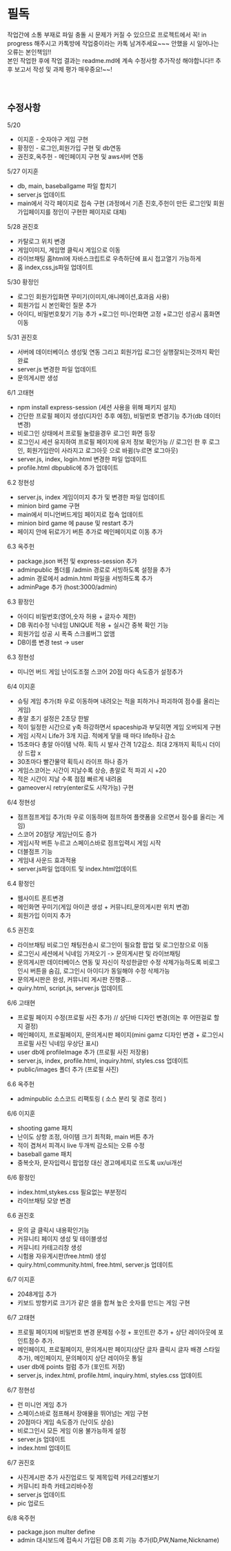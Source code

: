 # 필독<br/>
작업간에 소통 부재로 파일 충돌 시 문제가 커질 수 있으므로 프로젝트에서 꼭! in progress 해주시고 카톡방에 작업중이라는 카톡 남겨주세요~~~ 안했을 시 일어나는 오류는 본인책임!!<br/>
본인 작업한 후에 작업 결과는 readme.md에 계속 수정사항 추가작성 해야합니다!! 추후 보고서 작성 및 과제 평가 매우중요!~~!<br/><br/><br/>


## 수정사항<br/>
5/20<br/>
  - 이지훈 - 숫자야구 게임 구현<br/>
  - 황정인 - 로그인,회원가입 구현 및 db연동<br/>
  - 권진호,옥주헌 - 메인페이지 구현 및 aws서버 연동<br/>

5/27 이지훈<br/>
  - db, main, baseballgame 파일 합치기<br/>
  - server.js 업데이트<br/>
  - main에서 각각 페이지로 접속 구현 (과정에서 기존 진호,주헌이 만든 로그인및 회원가입페이지를 정인이 구현한 페이지로 대체)<br/>
    
5/28 권진호<br/>
  - 카탈로그 위치 변경
  - 게임이미지, 게임명 클릭시 게임으로 이동
  - 라이브채팅 홈html에 자바스크립트로 우측하단에 표시 접고열기 가능하게
  - 홈 index,css,js파일 업데이트<br/>  

5/30 황정인<br/>
  - 로그인 회원가입화면 꾸미기(이미지,애니메이션,효과음 사용)
  - 회원가입 시 본인확인 질문 추가
  - 아이디, 비밀번호찾기 기능 추가
    +로그인 미니언화면 고정
    +로그인 성공시 홈화면 이동<br/>

5/31 권진호<br/>
  - 서버에 데이터베이스 생성및 연동 그리고 회원가입 로그인 실행잘되는것까지 확인완료
  - server.js 변경한 파일 업데이트<br/>  
  - 문의게시판 생성

6/1 고태현<br/>
  - npm install express-session (세션 사용을 위해 패키지 설치)  
  - 간단한 프로필 페이지 생성(디자인 추후 예정), 비밀번호 변경기능 추가(db 데이터 변경)  
  - 비로그인 상태에서 프로필 눌렀을경우 로그인 화면 등장  
  - 로그인시 세션 유지하여 프로필 페이지에 유저 정보 확인가능 // 로그인 한 후 로그인, 회원가입란이 사라지고 로그아웃 으로 바뀜(누르면 로그아웃)  
  - server.js, index, login.html 변경한 파일 업데이트  
  - profile.html dbpublic에 추가 업데이트  

6.2 정현성<br/>
  - server.js, index 게임이미지 추가 및 변경한 파일 업데이트 
  - minion bird game 구현
  - main에서 미니언버드게임 페이지로 접속 업데이트
  - minion bird game 에 pause 및 restart 추가
  - 페이지 안에 뒤로가기 버튼 추가로 메인페이지로 이동 추가

6.3 옥주헌<br/>
  - package.json 버전 및 express-session 추가
  - adminpublic 폴더를 /admin 경로로 서빙하도록 설정을 추가
  - admin 경로에서 admin.html 파일을 서빙하도록 추가
  - adminPage 추가 (host:3000/admin)

6.3 황정인<br/>
  - 아이디 비밀번호(영어,숫자 허용 + 글자수 제한)
  - DB 쿼리수정 닉네임 UNIQUE 적용 + 실시간 중복 확인 기능
  - 회원가입 성공 시 폭죽 스크롤버그 없앰
  - DB이름 변경 test -> user

6.3 정현성<br/>
  - 미니언 버드 게임 난이도조절 스코어 20점 마다 속도증가 설정추가

6/4 이지훈<br/>
   - 슈팅 게임 추가(좌 우로 이동하며 내려오는 적을 피하거나 파괴하여 점수를 올리는 게임)
   - 총알 초기 설정은 2초당 한발
   - 적이 일정한 시간으로 y축 하강하면서 spaceship과 부딪히면 게임 오버되게 구현
   - 게임 시작시 Life가 3개 지급. 적에게 닿을 때 마다 life하나 감소
   - 15초마다 총알 아이템 낙하. 획득 시 발사 간격 1/2감소. 최대 2개까지 획득시 더이상 드랍 x
   - 30초마다 빨간물약 획득시 라이프 하나 증가 
   - 게임스코어는 시간이 지날수록 상승, 총알로 적 파괴 시 +20
   - 적은 시간이 지날 수록 점점 빠르게 내려옴
   - gameover시 retry(enter로도 시작가능) 구현

6/4 정현성<br/>
   - 점프점프게임 추가(좌 우로 이동하며 점프하여 플랫폼을 오르면서 점수를 올리는 게임)
   - 스코어 20점당 게임난이도 증가
   - 게임시작 버튼 누르고 스페이스바로 점프입력시 게임 시작 
   - 더블점프 기능   
   - 게임내 사운드 효과적용 
   - server.js파일 업데이트 및 index.html업데이트

6.4 황정인<br/>
   - 웹사이트 폰트변경
   - 메인화면 꾸미기(게임 아이콘 생성 + 커뮤니티,문의게시판 위치 변경)
   - 회원가입 이미지 추가

6.5 권진호<br/>
  - 라이브채팅 비로그인 채팅전송시 로그인이 필요함 팝업 및 로그인창으로 이동
  - 로그인시 세션에서 닉네임 가져오기 -> 문의게시판 및 라이브채팅
  - 문의게시판 데이터베이스 연동 및 자신이 작성한글만 수정 삭제가능하도록 비로그인시 버튼을 숨김, 로그인시 아이디가 동일해야 수정 삭제가능
  - 문의게시판은 완성, 커뮤니티 게시판 진행중...
  - quiry.html, script.js, server.js 업데이트

6/6 고태현<br/>
  - 프로필 페이지 수정(프로필 사진 추가) // 상단바 디자인 변경(의논 후 어떤걸로 할지 결정)  
  - 메인페이지, 프로필페이지, 문의게시판 페이지(mini gamz 디자인 변경 + 로그인시 프로필 사진 닉네임 우상단 표시)  
  - user db에 profileImage 추가 (프로필 사진 저장용)  
  - server.js, index, profile.html, inquiry.html, styles.css  업데이트  
  - public/images 폴더 추가 (프로필 사진)

 6.6 옥주헌<br/>
  - adminpublic 소스코드 리팩토링 ( 소스 분리 및 경로 정리 )

6/6 이지훈<br/>
  - shooting game 패치
  - 난이도 상향 조정, 아이템 크기 최적화, main 버튼 추가
  - 적이 겹쳐서 피격시 live 두개씩 감소되는 오류 수정
  - baseball game 패치
  - 중복숫자, 문자입력시 팝업창 대신 경고메세지로 뜨도록 ux/ui개선

6/6 황정인<br/>
  - index.html,stykes.css 필요없는 부분정리
  - 라이브채팅 모양 변경

6.6 권진호<br/>
  - 문의 글 클릭시 내용확인기능
  - 커뮤니티 페이지 생성 및 테이블생성
  - 커뮤니티 카테고리창 생성
  - 시험용 자유게시판(free.html) 생성
  - quiry.html,community.html, free.html, server.js 업데이트

6/7 이지훈<br/>
  - 2048게임 추가
  - 키보드 방향키로 크기가 같은 셀을 합쳐 높은 숫자를 만드는 게임 구현

6/7 고태현<br/>
  - 프로필 페이지에 비밀번호 변경 문제점 수정 + 포인트란 추가 + 상단 레이아웃에 포인트점수 추가.  
  - 메인페이지, 프로필페이지, 문의게시판 페이지(상단 글자 클릭시 글자 배경 스타일 추가), 메인페이지, 문의페이지 상단 레이아웃 통일  
  - user db에 points 컬럼 추가 (포인트 저장)  
  - server.js, index.html, profile.html, inquiry.html, styles.css  업데이트  

6/7 정현성<br/>
  - 런 미니언 게임 추가
  - 스페이스바로 점프해서 장애물을 뛰어넘는 게임 구현
  - 20점마다 게임 속도증가 (난이도 상승)
  - 비로그인시 모든 게임 이용 불가능하게 설정
  - server.js 업데이트
  - index.html 업데이트

6/7 권진호<br/>
 - 사진게시판 추가
   사진업로드 및 제목입력 카테고리별보기
 - 커뮤니티 좌측 카테고리바수정
 - server.js 업데이트
 - pic 업로드

6/8 옥주헌<br/>
 - package.json multer define
 - admin 대시보드에 접속시 가입된 DB 조회 기능 추가(ID,PW,Name,Nickname)
